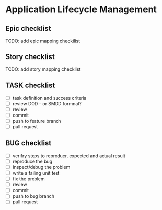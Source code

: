 # Application Lifecycle Management

## Epic checklist

TODO: add epic mapping checkilist

## Story checklist

TODO: add story mapping checklist

## TASK checklist

* [ ] task definition and success criteria
* [ ] review DOD - or SMDD formnat?
* [ ] review
* [ ] commit
* [ ] push to feature branch
* [ ] pull request

## BUG checklist

* [ ] verifry steps to reproducr, expected and actual result
* [ ] reproduce the bug
* [ ] inspect/debug the problem
* [ ] write a failing unit test
* [ ] fix the problem
* [ ] review
* [ ] commit
* [ ] push to bug branch
* [ ] pull request
